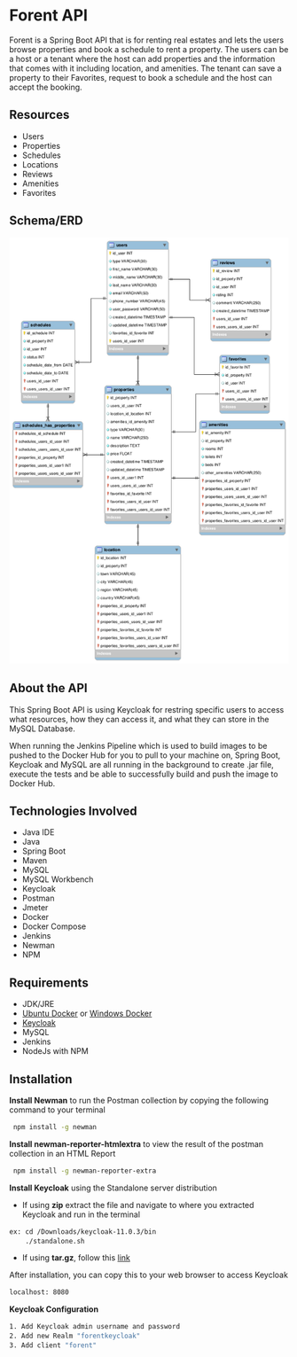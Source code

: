 # Forent API

Forent is a Spring Boot API that is for renting real estates and lets the users browse properties and book a schedule to rent a property. The users can be a host or a tenant where the host can add properties and the information that comes with it including location, and amenities. The tenant can save a property to their Favorites, request to book a schedule and the host can accept the booking.

## Resources
- Users
- Properties
- Schedules
- Locations
- Reviews
- Amenities
- Favorites

## Schema/ERD
![Forent_ERD](https://github.com/DevQui/forent/blob/feature1/forent_database_erd.png?raw=true)


## About the API
This Spring Boot API is using Keycloak for restring specific users to access what resources, how they can access it, and what they can store in the MySQL Database.

When running the Jenkins Pipeline which is used to build images to be pushed to the Docker Hub for you to pull to your machine on, Spring Boot, Keycloak and MySQL are all running in the background to create .jar file, execute the tests and be able to successfully build and push the image to Docker Hub.

## Technologies Involved  
- Java IDE
- Java
- Spring Boot
- Maven 
- MySQL
- MySQL Workbench
- Keycloak
- Postman
- Jmeter
- Docker
- Docker Compose
- Jenkins
- Newman
- NPM



## Requirements
- JDK/JRE
- [Ubuntu Docker](https://docs.docker.com/engine/install/ubuntu/) or [Windows Docker](https://docs.docker.com/docker-for-windows/install/)
- [Keycloak](https://www.keycloak.org/downloads.html)
- MySQL
- Jenkins
- NodeJs with NPM

## Installation
**Install Newman**  to run the Postman collection by copying the following command to your terminal

```bash
 npm install -g newman
```

**Install newman-reporter-htmlextra** to view the result of the postman collection in an HTML Report
```bash
 npm install -g newman-reporter-extra
```

**Install Keycloak** using the Standalone server distribution
- If using **zip** extract the file and navigate to where you extracted Keycloak and run in the terminal
```bash
ex: cd /Downloads/keycloak-11.0.3/bin
    ./standalone.sh
```
- If using **tar.gz**, follow this [link](https://medium.com/@hasnat.saeed/setup-keycloak-server-on-ubuntu-18-04-ed8c7c79a2d9)

After installation, you can copy this to your web browser to access Keycloak
```bash
localhost: 8080
```

**Keycloak Configuration** 
```bash
1. Add Keycloak admin username and password
2. Add new Realm "forentkeycloak"
3. Add client "forent"
```
